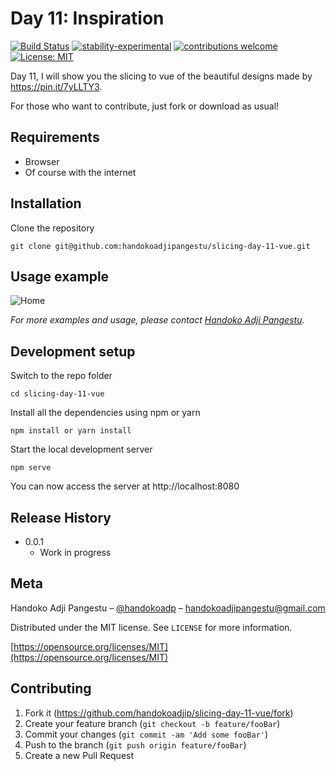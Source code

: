# Day 11: Inspiration

[![Build Status](https://travis-ci.org/dwyl/esta.svg?branch=master)](https://github.com/handokoadjip/slicing-day-11-vue)
[![stability-experimental](https://img.shields.io/badge/stability-experimental-orange.svg)](https://github.com/handokoadjip/slicing-day-11-vue)
[![contributions welcome](https://img.shields.io/badge/contributions-welcome-brightgreen.svg?style=flat)](https://github.com/handokoadjip/slicing-day-11-vue/fork)
[![License: MIT](https://img.shields.io/badge/License-MIT-yellow.svg)](https://opensource.org/licenses/MIT)

Day 11, I will show you the slicing to vue of the beautiful designs made by https://pin.it/7yLLTY3.

For those who want to contribute, just fork or download as usual!

## Requirements

- Browser
- Of course with the internet

## Installation

Clone the repository

    git clone git@github.com:handokoadjipangestu/slicing-day-11-vue.git

## Usage example

![Home](https://bebaskripsi.000webhostapp.com/slicing-day-11/home.png)

_For more examples and usage, please contact [Handoko Adji Pangestu](https://www.instagram.com/handokoadp/)._

## Development setup

Switch to the repo folder

    cd slicing-day-11-vue

Install all the dependencies using npm or yarn

    npm install or yarn install

Start the local development server

    npm serve

You can now access the server at http://localhost:8080

## Release History

- 0.0.1
  - Work in progress

## Meta

Handoko Adji Pangestu – [@handokoadp](https://www.instagram.com/handokoadp/) – handokoadjipangestu@gmail.com

Distributed under the MIT license. See `LICENSE` for more information.

[https://opensource.org/licenses/MIT](https://opensource.org/licenses/MIT)

## Contributing

1. Fork it (<https://github.com/handokoadjip/slicing-day-11-vue/fork>)
2. Create your feature branch (`git checkout -b feature/fooBar`)
3. Commit your changes (`git commit -am 'Add some fooBar'`)
4. Push to the branch (`git push origin feature/fooBar`)
5. Create a new Pull Request
